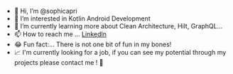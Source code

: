 - 👋 Hi, I’m @sophicapri
- 👀 I’m interested in Kotlin Android Development
- 🌱 I’m currently learning more about Clean Architecture, Hilt, GraphQL...
- 📫 How to reach me ... [LinkedIn](https://www.linkedin.com/in/sophi-capri/)
- 😂 Fun fact:... There is not one bit of fun in my bones! 
- 📈 I'm currently looking for a job, if you can see my potential through my projects please contact me ! 🙂
